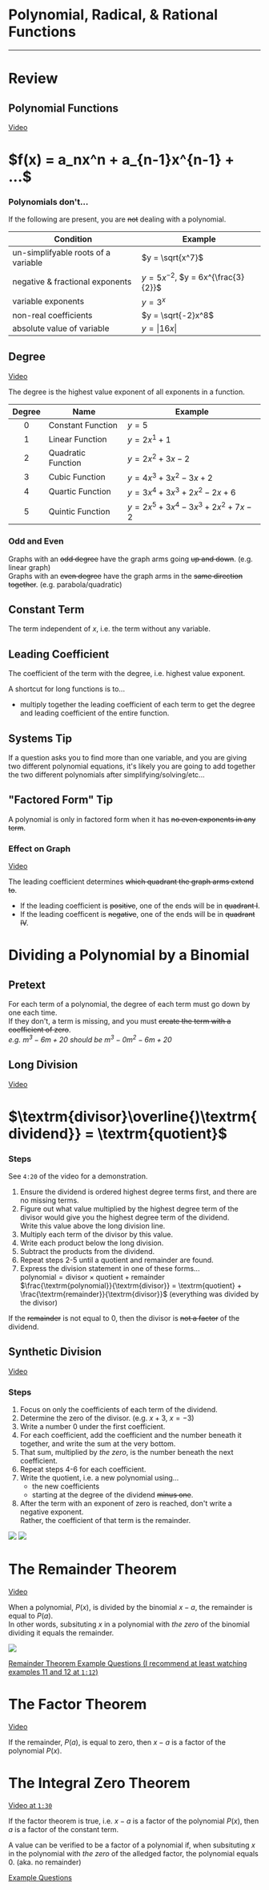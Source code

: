 # Polynomial, Radical, & Rational Functions

---

# Review

## Polynomial Functions

[Video](https://youtu.be/bF-Uk0RcHxo?list=PLjvodYitAKMhThW27p8Tu_9VmIin4w_6K)

<h1>
$f(x) = a_nx^n + a_{n-1}x^{n-1} + ...$
</h1>

### Polynomials don't...
If the following are present, you are ~~not~~ dealing with a polynomial.

| Condition | Example |
| --------- | ------- |
| un-simplifyable roots of a variable | $y = \sqrt{x^7}$ |
| negative & fractional exponents     | $y = 5x^{-2}$, $y = 6x^{\frac{3}{2}}$ |
| variable exponents                  | $y = 3^x$ |
| non-real coefficients               | $y = \sqrt{-2}x^8$ |
| absolute value of variable          | $y = \lvert 16x \rvert$ |

## Degree
[Video](https://youtu.be/SGbn5DZ3t3Q?list=PLjvodYitAKMhThW27p8Tu_9VmIin4w_6K)

The degree is the highest value exponent of all exponents in a function.

| Degree | Name | Example  |
| :----: | ---- | -------- |
| $0$ | Constant Function  | $y = 5$ |
| $1$ | Linear Function    | $y = 2x^1 + 1$ |
| $2$ | Quadratic Function | $y = 2x^2 + 3x - 2$ |
| $3$ | Cubic Function     | $y = 4x^3 + 3x^2 - 3x + 2$ |
| $4$ | Quartic Function   | $y = 3x^4 + 3x^3 + 2x^2 - 2x + 6$ |
| $5$ | Quintic Function   | $y = 2x^5 + 3x^4 - 3x^3 + 2x^2 + 7x - 2$ |

### Odd and Even
Graphs with an ~~odd degree~~ have the graph arms going ~~up and down~~. (e.g. linear graph)  
Graphs with an ~~even degree~~ have the graph arms in the ~~same direction together~~. (e.g. parabola/quadratic)

## Constant Term
The term independent of $x$, i.e. the term without any variable.

## Leading Coefficient
The coefficient of the term with the degree, i.e. highest value exponent.

A shortcut for long functions is to...
* multiply together the leading coefficient of each term to get the degree and leading coefficient of the entire function.

## Systems Tip
If a question asks you to find more than one variable, and you are giving two different polynomial equations, it's likely you are going to add together the two different polynomials after simplifying/solving/etc...

## "Factored Form" Tip
A polynomial is only in factored form when it has ~~no even exponents in any term~~.

### Effect on Graph
[Video](https://youtu.be/xRrtqbOlHjg?list=PLjvodYitAKMhThW27p8Tu_9VmIin4w_6K)

The leading coefficient determines ~~which quadrant the graph arms extend to~~.
* If the leading coefficient is ~~positive~~, one of the ends will be in ~~quadrant I~~.
* If the leading coefficent is ~~negative~~, one of the ends will be in ~~quadrant IV~~.

# Dividing a Polynomial by a Binomial

## Pretext
For each term of a polynomial, the degree of each term must go down by one each time.  
If they don't, a term is missing, and you must ~~create the term with a coefficient of zero~~.  
*e.g. $m^3 - 6m + 20$ should be $m^3 - 0m^2 - 6m + 20$*

## Long Division
[Video](https://youtu.be/9SeArRMF_Z8?list=PLjvodYitAKMgCesVJfoc0Ud-q8651YO44)

<h1>
$\textrm{divisor}\overline{)\textrm{dividend}} = \textrm{quotient}$
</h1>

### Steps
See `4:20` of the video for a demonstration.

1. Ensure the dividend is ordered highest degree terms first, and there are no missing terms.  
2. Figure out what value multiplied by the highest degree term of the divisor would give you the highest degree term of the dividend.  
   Write this value above the long division line.
3. Multiply each term of the divisor by this value.
4. Write each product below the long division.
5. Subtract the products from the dividend.
6. Repeat steps 2-5 until a quotient and remainder are found.
7. Express the division statement in one of these forms...  
   $\textrm{polynomial} = \textrm{divisor} \times \textrm{quotient} + \textrm{remainder}$  
   $\frac{\textrm{polynomial}}{\textrm{divisor}} = \textrm{quotient} + \frac{\textrm{remainder}}{\textrm{divisor}}$ (everything was divided by the divisor)

If the ~~remainder~~ is not equal to 0, then the divisor is ~~not a factor~~ of the dividend.

## Synthetic Division
[Video](https://youtu.be/jdHDUDOp1V0?list=PLjvodYitAKMgCesVJfoc0Ud-q8651YO44)

### Steps
1. Focus on only the coefficients of each term of the dividend.
2. Determine the zero of the divisor. (e.g. $x+3$, $x=-3$)
3. Write a number 0 under the first coefficient.
4. For each coefficient, add the coefficient and the number beneath it together, and write the sum at the very bottom.
5. That sum, multiplied by *the zero*, is the number beneath the next coefficient.
6. Repeat steps 4-6 for each coefficient.
7. Write the quotient, i.e. a new polynomial using... 
     * the new coefficients
     * starting at the degree of the dividend ~~minus one~~.
8. After the term with an exponent of zero is reached, don't write a negative exponent.  
   Rather, the coefficient of that term is the remainder.

![](images/unit5/synthetic.png)
![](images/unit5/synthetic2.png)

# The Remainder Theorem
[Video](https://youtu.be/2eKcnRxMZbc?list=PLjvodYitAKMgCesVJfoc0Ud-q8651YO44)

When a polynomial, $P(x)$, is divided by the binomial $x - a$, the remainder is equal to $P(a)$.  
In other words, subsituting $x$ in a polynomial with *the zero* of the binomial dividing it equals the remainder.

![](images/unit5/remainder.png)

[Remainder Theorem Example Questions (I recommend at least watching examples 11 and 12 at `1:12`)](https://youtu.be/kV5qhUCSnAk?list=PLjvodYitAKMgCesVJfoc0Ud-q8651YO44)

# The Factor Theorem
[Video](https://youtu.be/biRwWCebIhk?list=PLjvodYitAKMgEG9fgoWpFDTRI4cYlpmw_)

If the remainder, $P(a)$, is equal to zero, then $x - a$ is a factor of the polynomial $P(x)$.

# The Integral Zero Theorem
[Video at `1:30`](https://youtu.be/qBxHgLW7V8U?list=PLjvodYitAKMgEG9fgoWpFDTRI4cYlpmw_)

If the factor theorem is true, i.e. $x - a$ is a factor of the polynomial $P(x)$, then $a$ is a factor of the constant term.

A value can be verified to be a factor of a polynomial if, when subsituting $x$ in the polynomial with *the zero* of the alledged factor, the polynomial equals 0. (aka. no remainder)

[Example Questions](https://youtu.be/TkTbjgzx9sU?list=PLjvodYitAKMgEG9fgoWpFDTRI4cYlpmw_)
